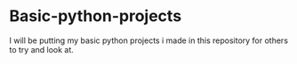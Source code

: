 # Basic-python-projects
I will be putting my basic python projects i made in this repository for others to try and look at.

